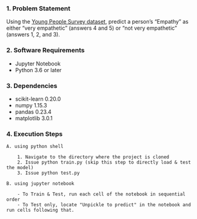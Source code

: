 ### 1. Problem Statement
Using the [Young People Survey dataset](https://www.kaggle.com/miroslavsabo/young-people-survey/), predict a person’s “Empathy” as either “very empathetic” (answers 4 and 5) or “not very empathetic” (answers 1, 2, and 3).

### 2. Software Requirements
  - Jupyter Notebook 
  - Python 3.6 or later
  
### 3. Dependencies
  - scikit-learn 0.20.0
  - numpy 1.15.3
  - pandas 0.23.4
  - matplotlib 3.0.1

### 4. Execution Steps

    A. using python shell

        1. Navigate to the directory where the project is cloned
        2. Issue python train.py (skip this step to directly load & test the model)
        3. Issue python test.py

    B. using jupyter notebook

        - To Train & Test, run each cell of the notebook in sequential order
        - To Test only, locate "Unpickle to predict" in the notebook and run cells following that.
        
